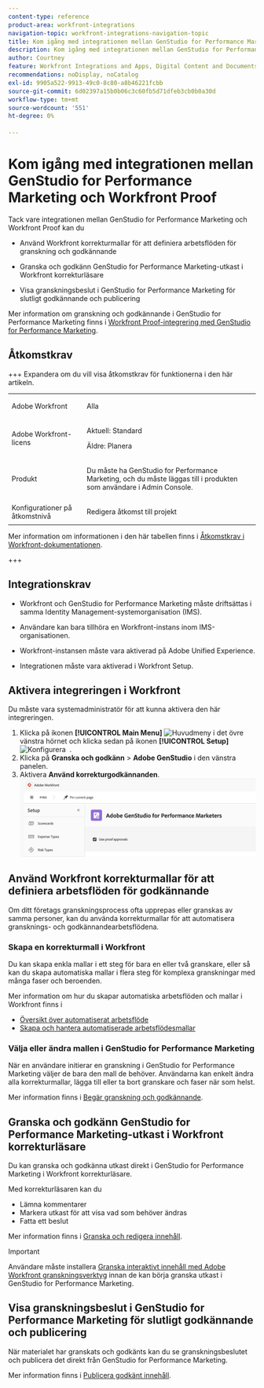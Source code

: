 ```yaml
---
content-type: reference
product-area: workfront-integrations
navigation-topic: workfront-integrations-navigation-topic
title: Kom igång med integrationen mellan GenStudio for Performance Marketing och Workfront Proof
description: Kom igång med integrationen mellan GenStudio for Performance Marketing och Workfront Proof
author: Courtney
feature: Workfront Integrations and Apps, Digital Content and Documents
recommendations: noDisplay, noCatalog
exl-id: 9905a522-9913-49c0-8c80-a8b46221fcbb
source-git-commit: 6d02397a15b0b06c3c60fb5d71dfeb3cb0b0a30d
workflow-type: tm+mt
source-wordcount: '551'
ht-degree: 0%

---
```


# Kom igång med integrationen mellan GenStudio for Performance Marketing och Workfront Proof

Tack vare integrationen mellan GenStudio for Performance Marketing och Workfront Proof kan du

* Använd Workfront korrekturmallar för att definiera arbetsflöden för granskning och godkännande

* Granska och godkänn GenStudio for Performance Marketing-utkast i Workfront korrekturläsare

* Visa granskningsbeslut i GenStudio for Performance Marketing för slutligt godkännande och publicering

Mer information om granskning och godkännande i GenStudio for Performance Marketing finns i [Workfront Proof-integrering med GenStudio for Performance Marketing](https://experienceleague.adobe.com/sv/docs/genstudio-for-performance-marketing/user-guide/approve/proof-integration).


## Åtkomstkrav

+++ Expandera om du vill visa åtkomstkrav för funktionerna i den här artikeln.

<table style="table-layout:auto"> 
 <col> 
 <col> 
 <tbody> 
 <tr> 
   <td role="rowheader">Adobe Workfront</td> 
   <td> 
   <p>Alla</p> 
   </td> 
  </tr> 
  <tr> 
   <td role="rowheader">Adobe Workfront-licens</td> 
   <td> 
   <p>Aktuell: Standard </p> 
   <p>Äldre: Planera </p></td> 
  </tr> 
  <tr> 
   <td role="rowheader">Produkt</td> 
   <td> 
   <p> Du måste ha GenStudio for Performance Marketing, och du måste läggas till i produkten som användare i Admin Console. </p> </td> 
  </tr> 
  <tr> 
   <td role="rowheader">Konfigurationer på åtkomstnivå</td> 
   <td> <p>Redigera åtkomst till projekt</p> </td> 
  </tr> 
 </tbody> 
</table>

Mer information om informationen i den här tabellen finns i [Åtkomstkrav i Workfront-dokumentationen](/help/quicksilver/administration-and-setup/add-users/access-levels-and-object-permissions/access-level-requirements-in-documentation.md).

+++


## Integrationskrav

* Workfront och GenStudio for Performance Marketing måste driftsättas i samma Identity Management-systemorganisation (IMS).

* Användare kan bara tillhöra en Workfront-instans inom IMS-organisationen.

* Workfront-instansen måste vara aktiverad på Adobe Unified Experience.

* Integrationen måste vara aktiverad i Workfront Setup.


## Aktivera integreringen i Workfront

Du måste vara systemadministratör för att kunna aktivera den här integreringen.

1. Klicka på ikonen **[!UICONTROL Main Menu]** ![Huvudmeny](/help/_includes/assets/main-menu-icon-left-nav.png) i det övre vänstra hörnet och klicka sedan på ikonen **[!UICONTROL Setup]** ![Konfigurera &#x200B;](/help/_includes/assets/gear-icon-setup.png) .
1. Klicka på **Granska och godkänn** > **Adobe GenStudio** i den vänstra panelen.
1. Aktivera **Använd korrekturgodkännanden**.
   ![aktivera korrektur för GenStudio-inställning](assets/enable-proofing-gs.png)

## Använd Workfront korrekturmallar för att definiera arbetsflöden för godkännande

Om ditt företags granskningsprocess ofta upprepas eller granskas av samma personer, kan du använda korrekturmallar för att automatisera gransknings- och godkännandearbetsflödena.

### Skapa en korrekturmall i Workfront

Du kan skapa enkla mallar i ett steg för bara en eller två granskare, eller så kan du skapa automatiska mallar i flera steg för komplexa granskningar med många faser och beroenden.

Mer information om hur du skapar automatiska arbetsflöden och mallar i Workfront finns i

* [Översikt över automatiserat arbetsflöde](/help/quicksilver/review-and-approve-work/proofing/proofing-overview/automated-workflow.md)
* [Skapa och hantera automatiserade arbetsflödesmallar](/help/quicksilver/administration-and-setup/manage-workfront/configure-proofing/create-manage-automated-workflow-templates.md)

### Välja eller ändra mallen i GenStudio for Performance Marketing

När en användare initierar en granskning i GenStudio for Performance Marketing väljer de bara den mall de behöver. Användarna kan enkelt ändra alla korrekturmallar, lägga till eller ta bort granskare och faser när som helst.

Mer information finns i [Begär granskning och godkännande](https://experienceleague.adobe.com/sv/docs/genstudio-for-performance-marketing/user-guide/approve/request-review).

## Granska och godkänn GenStudio for Performance Marketing-utkast i Workfront korrekturläsare

Du kan granska och godkänna utkast direkt i GenStudio for Performance Marketing i Workfront korrekturläsare.

Med korrekturläsaren kan du

* Lämna kommentarer
* Markera utkast för att visa vad som behöver ändras
* Fatta ett beslut

Mer information finns i [Granska och redigera innehåll](https://experienceleague.adobe.com/sv/docs/genstudio-for-performance-marketing/user-guide/approve/review-and-edit).


>[!IMPORTANT]
>
>Användare måste installera [Granska interaktivt innehåll med Adobe Workfront granskningsverktyg](/help/quicksilver/review-and-approve-work/proofing/reviewing-proofs-within-workfront/review-a-proof/review-proof-in-web-viewer-extension.md) innan de kan börja granska utkast i GenStudio for Performance Marketing.


## Visa granskningsbeslut i GenStudio for Performance Marketing för slutligt godkännande och publicering

När materialet har granskats och godkänts kan du se granskningsbeslutet och publicera det direkt från GenStudio for Performance Marketing.

Mer information finns i [Publicera godkänt innehåll](https://experienceleague.adobe.com/sv/docs/genstudio-for-performance-marketing/user-guide/approve/publish-content).
